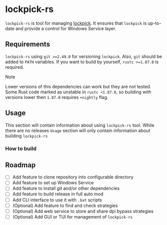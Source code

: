 # lockpick-rs
`lockpick-rs` is tool for managing [lockpick](https://github.com/wnkbll/lockpick).
It ensures that `lockpick` is up-to-date and
provide a control for Windows Service layer.

## Requirements
`lockpick-rs` using `git >=2.49.0` for versioning `lockpick`.
Also, `git` should be added to `PATH` variables.
If you want to build by yourself, `rustc >=1.87.0` is required.

> [!NOTE]
> Lower versions of this dependencies can work but they are not tested.
> Some Rust code marked as unstable in `rustc <1.87.0`,
> so building with versions lower then `1.87.0` requires `+nightly` flag.

## Usage
This section will contain information about using `lockpick-rs` tool.
While there are no releases `Usage` section will only contain information
about building `lockpick-rs`
### How to build

## Roadmap
- [ ] Add feature to clone repository into configurable directory
- [ ] Add feature to set up Windows Service
- [ ] Add feature to install git and/or other dependencies
- [ ] Add feature to build release in full auto mod
- [ ] Add CLI interface to use it with `.bat` scripts 
- [ ] \(Optional\) Add feature to find and check strategies
- [ ] \(Optional\) Add web service to store and share dpi bypass strategies
- [ ] \(Optional\) Add GUI or TUI for management of `lockpick-rs`
